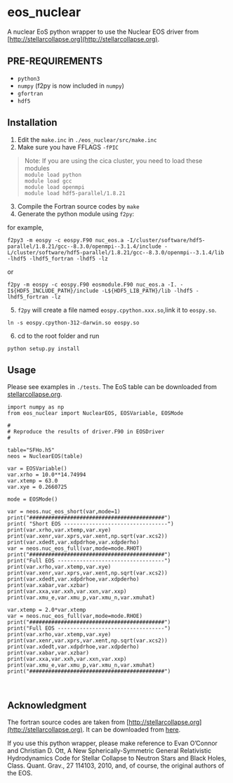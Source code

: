 # eos_nuclear
A nuclear EoS python wrapper to use the Nuclear EOS driver from [http://stellarcollapse.org](http://stellarcollapse.org).

## PRE-REQUIREMENTS

* `python3`
* `numpy` (f2py is now included in `numpy`)
* `gfortran`
* `hdf5` 

## Installation

1. Edit the `make.inc` in `./eos_nuclear/src/make.inc`
2. Make sure you have FFLAGS ```-fPIC```

 > Note: If you are using the cica cluster, you need to load these modules\
 > `module load python`\
 > `module load gcc`\
 > `module load openmpi`\
 > `module load hdf5-parallel/1.8.21`
   
3. Compile the Fortran source codes by `make`
4. Generate the python module using `f2py`:

for example, 
```
f2py3 -m eospy -c eospy.F90 nuc_eos.a -I/cluster/software/hdf5-parallel/1.8.21/gcc--8.3.0/openmpi--3.1.4/include -L/cluster/software/hdf5-parallel/1.8.21/gcc--8.3.0/openmpi--3.1.4/lib -lhdf5 -lhdf5_fortran -lhdf5 -lz
```

or

```
f2py -m eospy -c eospy.F90 eosmodule.F90 nuc_eos.a -I. -I${HDF5_INCLUDE_PATH}/include -L${HDF5_LIB_PATH}/lib -lhdf5 -lhdf5_fortran -lz
```

5. `f2py` will create a file named `eospy.cpython.xxx.so`,link it to `eospy.so`.

```
ln -s eospy.cpython-312-darwin.so eospy.so
```

6. cd to the root folder and run 
```
python setup.py install
```

## Usage

Please see examples in `./tests`.
The EoS table can be downloaded from [stellarcollapse.org](https://stellarcollapse.org/equationofstate.html).

```
import numpy as np
from eos_nuclear import NuclearEOS, EOSVariable, EOSMode

#
# Reproduce the results of driver.F90 in EOSDriver
#

table="SFHo.h5"
neos = NuclearEOS(table)

var = EOSVariable()
var.xrho = 10.0**14.74994
var.xtemp = 63.0
var.xye = 0.2660725

mode = EOSMode()

var = neos.nuc_eos_short(var,mode=1)
print("###########################################")
print( "Short EOS ---------------------------------")
print(var.xrho,var.xtemp,var.xye)
print(var.xenr,var.xprs,var.xent,np.sqrt(var.xcs2))
print(var.xdedt,var.xdpdrhoe,var.xdpderho)
var = neos.nuc_eos_full(var,mode=mode.RHOT)
print("###########################################")
print("Full EOS ----------------------------------")
print(var.xrho,var.xtemp,var.xye)
print(var.xenr,var.xprs,var.xent,np.sqrt(var.xcs2))
print(var.xdedt,var.xdpdrhoe,var.xdpderho)
print(var.xabar,var.xzbar)
print(var.xxa,var.xxh,var.xxn,var.xxp)
print(var.xmu_e,var.xmu_p,var.xmu_n,var.xmuhat)

var.xtemp = 2.0*var.xtemp
var = neos.nuc_eos_full(var,mode=mode.RHOE)
print("###########################################")
print("Full EOS ----------------------------------")
print(var.xrho,var.xtemp,var.xye)
print(var.xenr,var.xprs,var.xent,np.sqrt(var.xcs2))
print(var.xdedt,var.xdpdrhoe,var.xdpderho)
print(var.xabar,var.xzbar)
print(var.xxa,var.xxh,var.xxn,var.xxp)
print(var.xmu_e,var.xmu_p,var.xmu_n,var.xmuhat)
print("###########################################")



```

## Acknowledgment 

The fortran source codes are taken from [http://stellarcollapse.org](http://stellarcollapse.org).
It can be downloaded from [here](https://stellarcollapse.org/equationofstate.html).

If you use this python wrapper, please make reference to Evan O’Connor and Christian D. Ott, A New Spherically-Symmetric General Relativistic Hydrodynamics Code for Stellar Collapse to Neutron Stars and Black Holes, Class. Quant. Grav., 27 114103, 2010, and, of course, the original authors of the EOS.
